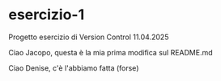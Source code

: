 # esercizio-1
Progetto esercizio di Version Control 11.04.2025

Ciao Jacopo, questa è la mia prima modifica sul README.md

Ciao Denise, c'è l'abbiamo fatta (forse)

